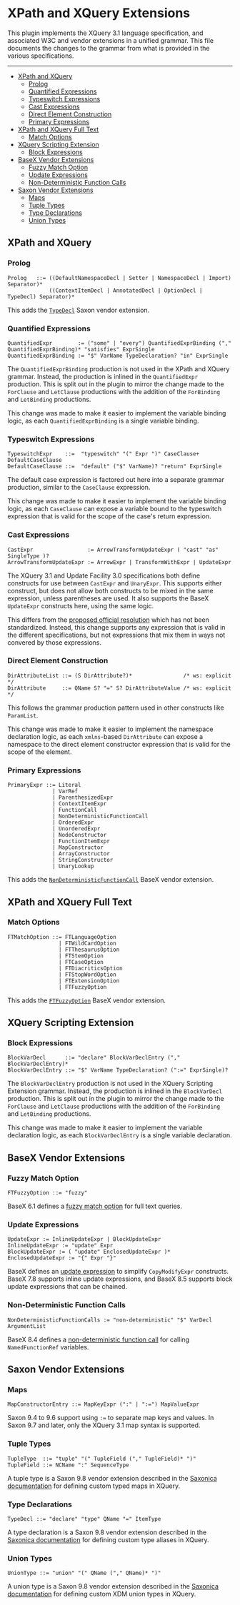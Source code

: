 # XPath and XQuery Extensions

This plugin implements the XQuery 3.1 language specification, and associated
W3C and vendor extensions in a unified grammar. This file documents the changes
to the grammar from what is provided in the various specifications.

-----

- [XPath and XQuery](#xpath-and-xquery)
  - [Prolog](#prolog)
  - [Quantified Expressions](#quantified-expressions)
  - [Typeswitch Expressions](#typeswitch-expressions)
  - [Cast Expressions](#cast-expressions)
  - [Direct Element Construction](#direct-element-construction)
  - [Primary Expressions](#primary-expressions)
- [XPath and XQuery Full Text](#xpath-and-xquery-full-text)
  - [Match Options](#match-options)
- [XQuery Scripting Extension](#xquery-scripting-extension)
  - [Block Expressions](#block-expressions)
- [BaseX Vendor Extensions](#basex-vendor-extensions)
  - [Fuzzy Match Option](#fuzzy-match-options)
  - [Update Expressions](#update-expressions)
  - [Non-Deterministic Function Calls](#non-deterministic-function-calls)
- [Saxon Vendor Extensions](#saxon-vendor-extensions)
  - [Maps](#maps)
  - [Tuple Types](#tuple-types)
  - [Type Declarations](#type-declarations)
  - [Union Types](#union-types)

## XPath and XQuery

### Prolog

    Prolog   ::= ((DefaultNamespaceDecl | Setter | NamespaceDecl | Import) Separator)*
                 ((ContextItemDecl | AnnotatedDecl | OptionDecl | TypeDecl) Separator)*

This adds the [`TypeDecl`](#type-declarations) Saxon vendor extension.

### Quantified Expressions

    QuantifiedExpr        := ("some" | "every") QuantifiedExprBinding ("," QuantifiedExprBinding)* "satisfies" ExprSingle
    QuantifiedExprBinding := "$" VarName TypeDeclaration? "in" ExprSingle

The `QuantifiedExprBinding` production is not used in the XPath and XQuery
grammar. Instead, the production is inlined in the `QuantifiedExpr` production.
This is split out in the plugin to mirror the change made to the `ForClause`
and `LetClause` productions with the addition of the `ForBinding` and
`LetBinding` productions.

This change was made to make it easier to implement the variable binding
logic, as each `QuantifiedExprBinding` is a single variable binding.

### Typeswitch Expressions

    TypeswitchExpr    ::=  "typeswitch" "(" Expr ")" CaseClause+ DefaultCaseClause
    DefaultCaseClause ::=  "default" ("$" VarName)? "return" ExprSingle

The default case expression is factored out here into a separate grammar
production, similar to the `CaseClause` expression.

This change was made to make it easier to implement the variable binding
logic, as each `CaseClause` can expose a variable bound to the typeswitch
expression that is valid for the scope of the case's return expression.

### Cast Expressions

    CastExpr                 := ArrowTransformUpdateExpr ( "cast" "as" SingleType )?
    ArrowTransformUpdateExpr := ArrowExpr | TransformWithExpr | UpdateExpr

The XQuery 3.1 and Update Facility 3.0 specifications both define constructs for use
between `CastExpr` and `UnaryExpr`. This supports either construct, but does not allow
both constructs to be mixed in the same expression, unless parentheses are used. It
also supports the BaseX `UpdateExpr` constructs here, using the same logic.

This differs from the
[proposed official resolution](https://www.w3.org/Bugs/Public/show_bug.cgi?id=30015)
which has not been standardized. Instead, this change supports any expression
that is valid in the different specifications, but not expressions that mix them
in ways not convered by those expressions.

### Direct Element Construction

    DirAttributeList ::= (S DirAttribute?)*                /* ws: explicit */
    DirAttribute     ::= QName S? "=" S? DirAttributeValue /* ws: explicit */

This follows the grammar production pattern used in other constructs like
`ParamList`.

This change was made to make it easier to implement the namespace declaration
logic, as each `xmlns`-based `DirAttribute` can expose a namespace to the
direct element constructor expression that is valid for the scope of the
element.

### Primary Expressions

    PrimaryExpr ::= Literal
                  | VarRef
                  | ParenthesizedExpr
                  | ContextItemExpr
                  | FunctionCall
                  | NonDeterministicFunctionCall
                  | OrderedExpr
                  | UnorderedExpr
                  | NodeConstructor
                  | FunctionItemExpr
                  | MapConstructor
                  | ArrayConstructor
                  | StringConstructor
                  | UnaryLookup

This adds the [`NonDeterministicFunctionCall`](#non-deterministic-function-calls)
BaseX vendor extension.

## XPath and XQuery Full Text

### Match Options

    FTMatchOption ::= FTLanguageOption
                    | FTWildCardOption
                    | FTThesaurusOption
                    | FTStemOption
                    | FTCaseOption
                    | FTDiacriticsOption
                    | FTStopWordOption
                    | FTExtensionOption
                    | FTFuzzyOption

This adds the [`FTFuzzyOption`](#fuzzy-match-option) BaseX vendor extension.

## XQuery Scripting Extension

### Block Expressions

    BlockVarDecl      ::= "declare" BlockVarDeclEntry ("," BlockVarDeclEntry)*
    BlockVarDeclEntry ::= "$" VarName TypeDeclaration? (":=" ExprSingle)?

The `BlockVarDeclEntry` production is not used in the XQuery Scripting
Extension grammar. Instead, the production is inlined in the `BlockVarDecl`
production. This is split out in the plugin to mirror the change made to the
`ForClause` and `LetClause` productions with the addition of the `ForBinding`
and `LetBinding` productions.

This change was made to make it easier to implement the variable declaration
logic, as each `BlockVarDeclEntry` is a single variable declaration.

## BaseX Vendor Extensions

### Fuzzy Match Option

    FTFuzzyOption ::= "fuzzy"

BaseX 6.1 defines a [fuzzy match option](http://docs.basex.org/wiki/Full-Text#Fuzzy_Querying)
for full text queries.

### Update Expressions

    UpdateExpr := InlineUpdateExpr | BlockUpdateExpr
    InlineUpdateExpr := "update" Expr
    BlockUpdateExpr := ( "update" EnclosedUpdateExpr )*
    EnclosedUpdateExpr := "{" Expr "}"

BaseX defines an [update expression](http://docs.basex.org/wiki/Updates#update)
to simplify `CopyModifyExpr` constructs. BaseX 7.8 supports inline update
expressions, and BaseX 8.5 supports block update expressions that can be
chained.

### Non-Deterministic Function Calls

    NonDeterministicFunctionCalls := "non-deterministic" "$" VarDecl ArgumentList

BaseX 8.4 defines a
[non-deterministic function call](http://docs.basex.org/wiki/XQuery_Extensions#Non-determinism)
for calling `NamedFunctionRef` variables.

## Saxon Vendor Extensions

### Maps

    MapConstructorEntry ::= MapKeyExpr (":" | ":=") MapValueExpr

Saxon 9.4 to 9.6 support using `:=` to separate map keys and values. In
Saxon 9.7 and later, only the XQuery 3.1 map syntax is supported.

### Tuple Types

    TupleType  ::= "tuple" "(" TupleField ("," TupleField)* ")"
    TupleField ::= NCName ":" SequenceType

A tuple type is a Saxon 9.8 vendor extension described in the
[Saxonica documentation](http://www.saxonica.com/documentation/index.html#!extensions/syntax-extensions/tuple-types)
for defining custom typed maps in XQuery.

### Type Declarations

    TypeDecl ::= "declare" "type" QName "=" ItemType

A type declaration is a Saxon 9.8 vendor extension described in the
[Saxonica documentation](http://www.saxonica.com/documentation/index.html#!extensions/syntax-extensions/type-aliases)
for defining custom type aliases in XQuery.

### Union Types

    UnionType ::= "union" "(" QName ("," QName)* ")"

A union type is a Saxon 9.8 vendor extension described in the
[Saxonica documentation](http://www.saxonica.com/documentation/index.html#!extensions/syntax-extensions/union-types)
for defining custom XDM union types in XQuery.
